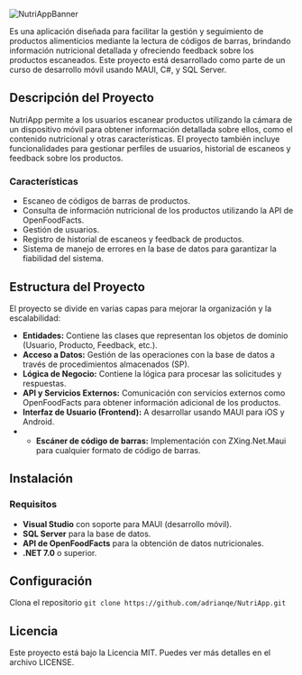 ![NutriAppBanner](https://github.com/user-attachments/assets/e90d87e3-4a95-42e9-b8d6-c78e6e3e1a78)

Es una aplicación diseñada para facilitar la gestión y seguimiento de productos alimenticios mediante la lectura de códigos de barras, brindando información nutricional detallada y ofreciendo feedback sobre los productos escaneados. Este proyecto está desarrollado como parte de un curso de desarrollo móvil usando MAUI, C#, y SQL Server.

## Descripción del Proyecto
NutriApp permite a los usuarios escanear productos utilizando la cámara de un dispositivo móvil para obtener información detallada sobre ellos, como el contenido nutricional y otras características. El proyecto también incluye funcionalidades para gestionar perfiles de usuarios, historial de escaneos y feedback sobre los productos.

### Características
- Escaneo de códigos de barras de productos.
- Consulta de información nutricional de los productos utilizando la API de OpenFoodFacts.
- Gestión de usuarios.
- Registro de historial de escaneos y feedback de productos.
- Sistema de manejo de errores en la base de datos para garantizar la fiabilidad del sistema.

## Estructura del Proyecto
El proyecto se divide en varias capas para mejorar la organización y la escalabilidad:

- **Entidades:** Contiene las clases que representan los objetos de dominio (Usuario, Producto, Feedback, etc.).
- **Acceso a Datos:** Gestión de las operaciones con la base de datos a través de procedimientos almacenados (SP).
- **Lógica de Negocio:** Contiene la lógica para procesar las solicitudes y respuestas.
- **API y Servicios Externos:** Comunicación con servicios externos como OpenFoodFacts para obtener información adicional de los productos.
- **Interfaz de Usuario (Frontend):** A desarrollar usando MAUI para iOS y Android.
- - **Escáner de código de barras:** Implementación con ZXing.Net.Maui para cualquier formato de código de barras.

## Instalación
### Requisitos
- **Visual Studio** con soporte para MAUI (desarrollo móvil).
- **SQL Server** para la base de datos.
- **API de OpenFoodFacts** para la obtención de datos nutricionales.
- **.NET 7.0** o superior.
## Configuración
Clona el repositorio
`git clone https://github.com/adrianqe/NutriApp.git`
## Licencia
Este proyecto está bajo la Licencia MIT. Puedes ver más detalles en el archivo LICENSE.
